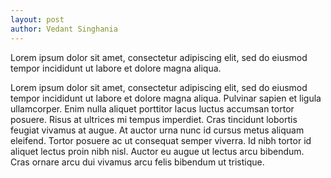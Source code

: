 ```yaml
---
layout: post
author: Vedant Singhania
---
```


Lorem ipsum dolor sit amet, consectetur adipiscing elit, sed do eiusmod tempor incididunt ut labore et dolore magna aliqua.

Lorem ipsum dolor sit amet, consectetur adipiscing elit, sed do eiusmod tempor incididunt ut labore et dolore magna aliqua. Pulvinar sapien et ligula ullamcorper. Enim nulla aliquet porttitor lacus luctus accumsan tortor posuere. Risus at ultrices mi tempus imperdiet. Cras tincidunt lobortis feugiat vivamus at augue. At auctor urna nunc id cursus metus aliquam eleifend. Tortor posuere ac ut consequat semper viverra. Id nibh tortor id aliquet lectus proin nibh nisl. Auctor eu augue ut lectus arcu bibendum. Cras ornare arcu dui vivamus arcu felis bibendum ut tristique.